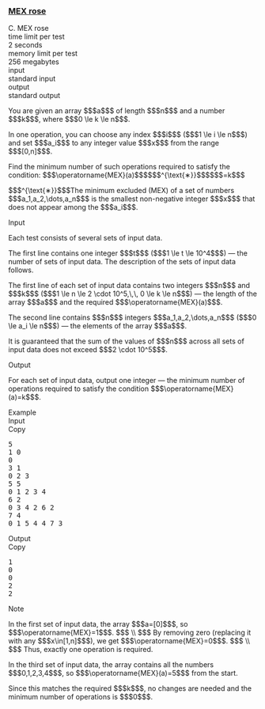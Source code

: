 <h3><a href="https://codeforces.com/contest/2149/problem/C" target="_blank" rel="noopener noreferrer">MEX rose</a></h3>

<div class="header"><div class="title">C. MEX rose</div><div class="time-limit"><div class="property-title">time limit per test</div>2 seconds</div><div class="memory-limit"><div class="property-title">memory limit per test</div>256 megabytes</div><div class="input-file input-standard"><div class="property-title">input</div>standard input</div><div class="output-file output-standard"><div class="property-title">output</div>standard output</div></div><div><p>You are given an array $$$a$$$ of length $$$n$$$ and a number $$$k$$$, where $$$0 \le k \le n$$$.</p><p>In one operation, you can choose any index $$$i$$$ ($$$1 \le i \le n$$$) and set $$$a_i$$$ to any integer value $$$x$$$ from the range $$$[0,n]$$$. </p><p>Find the minimum number of such operations required to satisfy the condition: $$$\operatorname{MEX}(a)$$$$$$^{\text{∗}}$$$$$$=k$$$</p><div class="statement-footnote"><p>$$$^{\text{∗}}$$$The minimum excluded (MEX) of a set of numbers $$$a_1,a_2,\dots,a_n$$$ is the smallest non-negative integer $$$x$$$ that does not appear among the $$$a_i$$$.</p></div></div><div class="input-specification"><div class="section-title">Input</div><p>Each test consists of several sets of input data. </p><p>The first line contains one integer $$$t$$$ ($$$1 \le t \le 10^4$$$) — the number of sets of input data. The description of the sets of input data follows.</p><p>The first line of each set of input data contains two integers $$$n$$$ and $$$k$$$ ($$$1 \le n \le 2 \cdot 10^5,\,\, 0 \le k \le n$$$) — the length of the array $$$a$$$ and the required $$$\operatorname{MEX}(a)$$$. </p><p>The second line contains $$$n$$$ integers $$$a_1,a_2,\dots,a_n$$$ ($$$0 \le a_i \le n$$$) — the elements of the array $$$a$$$.</p><p>It is guaranteed that the sum of the values of $$$n$$$ across all sets of input data does not exceed $$$2 \cdot 10^5$$$.</p></div><div class="output-specification"><div class="section-title">Output</div><p>For each set of input data, output one integer — the minimum number of operations required to satisfy the condition $$$\operatorname{MEX}(a)=k$$$.</p></div><div class="sample-tests"><div class="section-title">Example</div><div class="sample-test"><div class="input"><div class="title">Input<div title="Copy" data-clipboard-target="#id001002835813558357" id="id003828921040743475" class="input-output-copier">Copy</div></div><pre id="id001002835813558357"><div class="test-example-line test-example-line-even test-example-line-0">5</div><div class="test-example-line test-example-line-odd test-example-line-1">1 0</div><div class="test-example-line test-example-line-odd test-example-line-1">0</div><div class="test-example-line test-example-line-even test-example-line-2">3 1</div><div class="test-example-line test-example-line-even test-example-line-2">0 2 3</div><div class="test-example-line test-example-line-odd test-example-line-3">5 5</div><div class="test-example-line test-example-line-odd test-example-line-3">0 1 2 3 4</div><div class="test-example-line test-example-line-even test-example-line-4">6 2</div><div class="test-example-line test-example-line-even test-example-line-4">0 3 4 2 6 2</div><div class="test-example-line test-example-line-odd test-example-line-5">7 4</div><div class="test-example-line test-example-line-odd test-example-line-5">0 1 5 4 4 7 3</div></pre></div><div class="output"><div class="title">Output<div title="Copy" data-clipboard-target="#id003730400972247825" id="id009609800332553887" class="input-output-copier">Copy</div></div><pre id="id003730400972247825">1
0
0
2
2
</pre></div></div></div><div class="note"><div class="section-title">Note</div><p>In the first set of input data, the array $$$a=[0]$$$, so $$$\operatorname{MEX}=1$$$. $$$ \\ $$$ By removing zero (replacing it with any $$$x\in[1,n]$$$), we get $$$\operatorname{MEX}=0$$$. $$$ \\ $$$ Thus, exactly one operation is required.</p><p>In the third set of input data, the array contains all the numbers $$$0,1,2,3,4$$$, so $$$\operatorname{MEX}(a)=5$$$ from the start. </p><p>Since this matches the required $$$k$$$, no changes are needed and the minimum number of operations is $$$0$$$.</p></div>